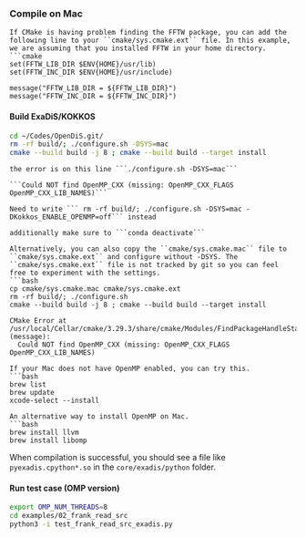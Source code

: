 ### Compile on Mac

```{Error}
If CMake is having problem finding the FFTW package, you can add the following line to your ``cmake/sys.cmake.ext`` file. In this example, we are assuming that you installed FFTW in your home directory.
```cmake
set(FFTW_LIB_DIR $ENV{HOME}/usr/lib)
set(FFTW_INC_DIR $ENV{HOME}/usr/include)

message("FFTW_LIB_DIR = ${FFTW_LIB_DIR}")
message("FFTW_INC_DIR = ${FFTW_INC_DIR}")
```

#### Build ExaDiS/KOKKOS

```bash
cd ~/Codes/OpenDiS.git/
rm -rf build/; ./configure.sh -DSYS=mac
cmake --build build -j 8 ; cmake --build build --target install
```

```{Error}
the error is on this line ```./configure.sh -DSYS=mac```

```Could NOT find OpenMP_CXX (missing: OpenMP_CXX_FLAGS OpenMP_CXX_LIB_NAMES)```

Need to write ``` rm -rf build/; ./configure.sh -DSYS=mac -DKokkos_ENABLE_OPENMP=off``` instead

additionally make sure to ```conda deactivate```
```


```{Hint}
Alternatively, you can also copy the ``cmake/sys.cmake.mac`` file to ``cmake/sys.cmake.ext`` and configure without -DSYS. The ``cmake/sys.cmake.ext`` file is not tracked by git so you can feel free to experiment with the settings.
```bash
cp cmake/sys.cmake.mac cmake/sys.cmake.ext
rm -rf build/; ./configure.sh 
cmake --build build -j 8 ; cmake --build build --target install
```
```{Error}
CMake Error at /usr/local/Cellar/cmake/3.29.3/share/cmake/Modules/FindPackageHandleStandardArgs.cmake:230 (message):
  Could NOT find OpenMP_CXX (missing: OpenMP_CXX_FLAGS OpenMP_CXX_LIB_NAMES)
```
```{Hint}
If your Mac does not have OpenMP enabled, you can try this.
```bash
brew list
brew update
xcode-select --install
```

```{Hint}
An alternative way to install OpenMP on Mac.
```bash
brew install llvm
brew install libomp
```

When compilation is successful, you should see a file like ```pyexadis.cpython*.so``` in the ```core/exadis/python``` folder.

#### Run test case (OMP version)

```bash
export OMP_NUM_THREADS=8
cd examples/02_frank_read_src
python3 -i test_frank_read_src_exadis.py
```
